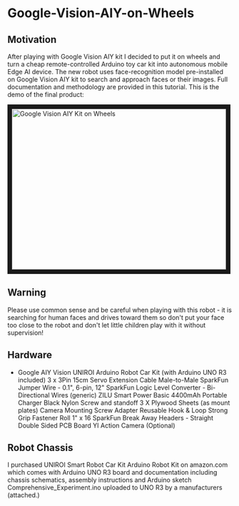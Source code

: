 # Google-Vision-AIY-on-Wheels
## Motivation
After playing with Google Vision AIY kit I decided to put it on wheels and turn a cheap remote-controlled Arduino toy car kit into autonomous mobile Edge AI device. The new robot uses face-recognition model pre-installed on Google Vision AIY kit to search and approach faces or their images. Full documentation and methodology are provided in this tutorial. 
This is the demo of the final product:
<a href="https://youtu.be/e1W9Q3tUM7I" target="_blank"></a>

<a href="https://youtu.be/e1W9Q3tUM7I
" target="_blank"><img src="https://img.youtube.com/vi/e1W9Q3tUM7I/0.jpg" 
alt="Google Vision AIY Kit on Wheels" width="480" height="360" border="10" /></a>

## Warning
Please use common sense and be careful when playing with this robot - it is searching for human faces and drives toward them so don't put your face too close to the robot and don't let little children play with it without supervision!

## Hardware
- Google AIY Vision
UNIROI Arduino Robot Car Kit (with Arduino UNO R3 included)
3 x 3Pin 15cm Servo Extension Cable Male-to-Male
SparkFun Jumper Wire - 0.1", 6-pin, 12"
SparkFun Logic Level Converter - Bi-Directional
Wires (generic)
ZILU Smart Power Basic 4400mAh Portable Charger
Black Nylon Screw and standoff
3 X Plywood Sheets (as mount plates)
Camera Mounting Screw Adapter
Reusable Hook & Loop Strong Grip Fastener Roll 1" x 16
SparkFun Break Away Headers - Straight
Double Sided PCB Board
YI Action Camera (Optional)

## Robot Chassis
I purchased UNIROI Smart Robot Car Kit Arduino Robot Kit on amazon.com which comes with Arduino UNO R3 board and documentation including chassis schematics, assembly instructions and Arduino sketch Comprehensive_Experiment.ino uploaded to UNO R3 by a manufacturers (attached.)

